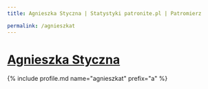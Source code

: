 ```yaml
---
title: Agnieszka Styczna | Statystyki patronite.pl | Patromierz

permalink: /agnieszkat
---
```


# [Agnieszka Styczna](https://patronite.pl/agnieszkat)

{% include profile.md name="agnieszkat" prefix="a" %}
